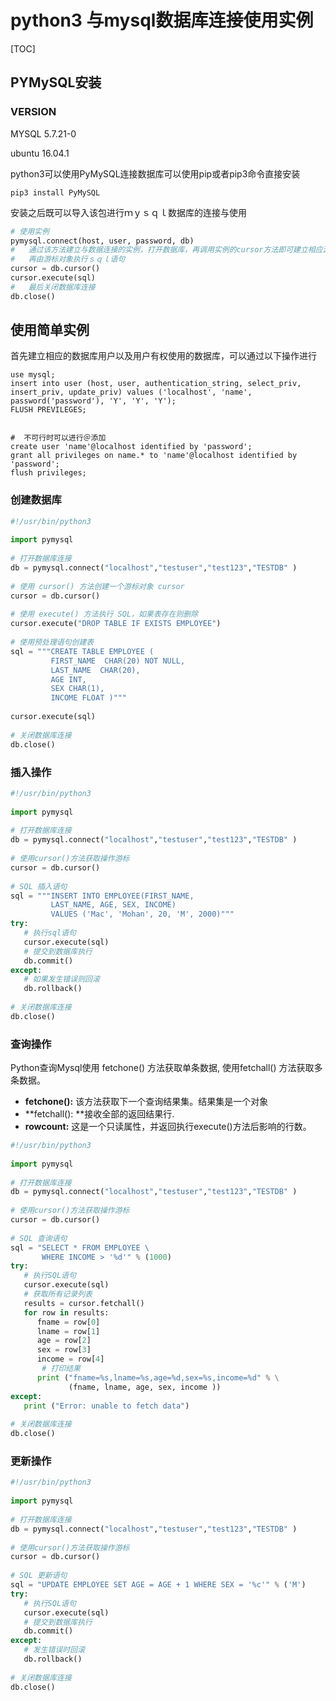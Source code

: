 # python3 与mysql数据库连接使用实例

[TOC]

## PYMySQL安装

### VERSION

MYSQL 5.7.21-0

ubuntu 16.04.1

python3可以使用PyMySQL连接数据库可以使用pip或者pip3命令直接安装

`pip3 install PyMySQL`  

安装之后既可以导入该包进行ｍｙｓｑｌ数据库的连接与使用

```python
# 使用实例
pymysql.connect(host, user, password, db)
#	通过该方法建立与数据连接的实例，打开数据库，再调用实例的cursor方法即可建立相应游标对象
#	再由游标对象执行ｓｑｌ语句
cursor = db.cursor()
cursor.execute(sql)
#	最后关闭数据库连接
db.close()
```

## 使用简单实例

首先建立相应的数据库用户以及用户有权使用的数据库，可以通过以下操作进行

```my
use mysql;
insert into user (host, user, authentication_string, select_priv, insert_priv, update_priv) values ('localhost', 'name', password('password'), 'Y', 'Y', 'Y');
FLUSH PREVILEGES;


#  不可行时可以进行＠添加
create user 'name'@localhost identified by 'password';
grant all privileges on name.* to 'name'@localhost identified by 'password';
flush privileges;

```

### 创建数据库

```python
#!/usr/bin/python3
 
import pymysql
 
# 打开数据库连接
db = pymysql.connect("localhost","testuser","test123","TESTDB" )
 
# 使用 cursor() 方法创建一个游标对象 cursor
cursor = db.cursor()
 
# 使用 execute() 方法执行 SQL，如果表存在则删除
cursor.execute("DROP TABLE IF EXISTS EMPLOYEE")
 
# 使用预处理语句创建表
sql = """CREATE TABLE EMPLOYEE (
         FIRST_NAME  CHAR(20) NOT NULL,
         LAST_NAME  CHAR(20),
         AGE INT,  
         SEX CHAR(1),
         INCOME FLOAT )"""
 
cursor.execute(sql)
 
# 关闭数据库连接
db.close()
```

### 插入操作

```python
#!/usr/bin/python3
 
import pymysql
 
# 打开数据库连接
db = pymysql.connect("localhost","testuser","test123","TESTDB" )
 
# 使用cursor()方法获取操作游标 
cursor = db.cursor()
 
# SQL 插入语句
sql = """INSERT INTO EMPLOYEE(FIRST_NAME,
         LAST_NAME, AGE, SEX, INCOME)
         VALUES ('Mac', 'Mohan', 20, 'M', 2000)"""
try:
   # 执行sql语句
   cursor.execute(sql)
   # 提交到数据库执行
   db.commit()
except:
   # 如果发生错误则回滚
   db.rollback()
 
# 关闭数据库连接
db.close()
```

### 查询操作

Python查询Mysql使用 fetchone() 方法获取单条数据, 使用fetchall() 方法获取多条数据。

- **fetchone():** 该方法获取下一个查询结果集。结果集是一个对象
- **fetchall(): **接收全部的返回结果行.
- **rowcount:** 这是一个只读属性，并返回执行execute()方法后影响的行数。

```python
#!/usr/bin/python3
 
import pymysql
 
# 打开数据库连接
db = pymysql.connect("localhost","testuser","test123","TESTDB" )
 
# 使用cursor()方法获取操作游标 
cursor = db.cursor()
 
# SQL 查询语句
sql = "SELECT * FROM EMPLOYEE \
       WHERE INCOME > '%d'" % (1000)
try:
   # 执行SQL语句
   cursor.execute(sql)
   # 获取所有记录列表
   results = cursor.fetchall()
   for row in results:
      fname = row[0]
      lname = row[1]
      age = row[2]
      sex = row[3]
      income = row[4]
       # 打印结果
      print ("fname=%s,lname=%s,age=%d,sex=%s,income=%d" % \
             (fname, lname, age, sex, income ))
except:
   print ("Error: unable to fetch data")
 
# 关闭数据库连接
db.close()
```

### 更新操作

```python
#!/usr/bin/python3
 
import pymysql
 
# 打开数据库连接
db = pymysql.connect("localhost","testuser","test123","TESTDB" )
 
# 使用cursor()方法获取操作游标 
cursor = db.cursor()
 
# SQL 更新语句
sql = "UPDATE EMPLOYEE SET AGE = AGE + 1 WHERE SEX = '%c'" % ('M')
try:
   # 执行SQL语句
   cursor.execute(sql)
   # 提交到数据库执行
   db.commit()
except:
   # 发生错误时回滚
   db.rollback()
 
# 关闭数据库连接
db.close()

```

